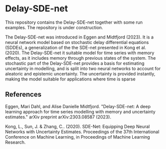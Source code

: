# Delay-SDE-net

This repository contains the Delay-SDE-net together with some run examples. The repository is under construction.

The Delay-SDE-net was introduced in Eggen and Midtfjord (2023). It is a neural network model based on stochastic delay differential equations (SDDEs), a generalization of the the SDE-net presented in Kong et al. (2020). The Delay-SDE-net it suitable model for time series with memory effects, as it includes
memory through previous states of the system. The stochastic part of the Delay-SDE-net provides a basis for estimating uncertainty in modelling, and is split into two neural networks to account for aleatoric and epistemic uncertainty. The uncertainty is provided instantly, making the model suitable
for applications where time is sparse

## References

Eggen, Mari Dahl, and Alise Danielle Midtfjord. "Delay-SDE-net: A deep learning approach for time series modelling with memory and uncertainty estimates." arXiv preprint arXiv:2303.08587 (2023).

Kong, L., Sun, J. & Zhang, C.. (2020). SDE-Net: Equipping Deep Neural Networks with Uncertainty Estimates. Proceedings of the 37th International Conference on Machine Learning, in Proceedings of Machine Learning Research. 

